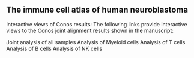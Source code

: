 ## The immune cell atlas of human neuroblastoma
Interactive views of Conos results:
The following links provide interactive views to the Conos joint alignment results shown in the manuscript:

Joint analysis of all samples 
Analysis of Myeloid cells 
Analysis of T cells 
Analysis of B cells 
Analysis of NK cells 
